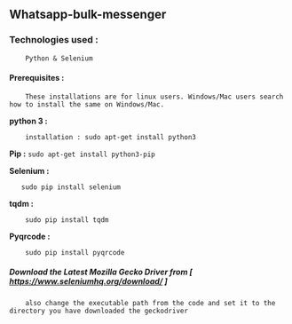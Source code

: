 ## Whatsapp-bulk-messenger 

### Technologies used :
        Python & Selenium

#### Prerequisites :
        These installations are for linux users. Windows/Mac users search how to install the same on Windows/Mac.
    
    
**python 3 :**   
``` usually preinstalled in linux distros.
    installation : sudo apt-get install python3 
```

**Pip :**    `sudo apt-get install python3-pip`


**Selenium :**   
```Selenium is a portable automation software-testing framework for web applications.
   sudo pip install selenium
```

**tqdm :**    
``` makes your loops show a smart progress meter - just wrap any iterable with tqdm()
    sudo pip install tqdm
```          
             
**Pyqrcode :**    
``` The pyqrcode module is a QR code generator that is simple to use and written in pure python.
    sudo pip install pyqrcode
```
##### Download the Latest Mozilla Gecko Driver from [ https://www.seleniumhq.org/download/ ]
        also change the executable path from the code and set it to the directory you have downloaded the geckodriver

